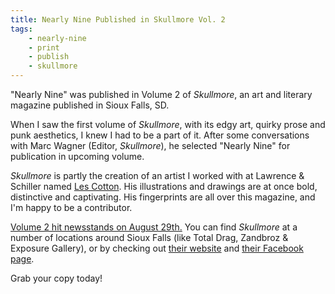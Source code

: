 ```yaml
---
title: Nearly Nine Published in Skullmore Vol. 2
tags:
    - nearly-nine
    - print
    - publish
    - skullmore
---
```

"Nearly Nine" was published in Volume 2 of _Skullmore_, an art and literary magazine published in Sioux Falls, SD.

<!--more-->

When I saw the first volume of _Skullmore_, with its edgy art, quirky prose and punk aesthetics, I knew I had to be a part of it. After some conversations with Marc Wagner (Editor, _Skullmore_), he selected "Nearly Nine" for publication in upcoming volume.

_Skullmore_ is partly the creation of an artist I worked with at Lawrence & Schiller named [Les Cotton](https://instagram.com/lecotton). His illustrations and drawings are at once bold, distinctive and captivating. His fingerprints are all over this magazine, and I'm happy to be a contributor.

[Volume 2 hit newsstands on August 29th.](https://www.facebook.com/278782858912798/photos/a.279047422219675.1073741828.278782858912798/298995876891496/?type=1&permPage=1) You can find _Skullmore_ at a number of locations around Sioux Falls (like Total Drag, Zandbroz & Exposure Gallery), or by checking out [their website](http://www.skullmore.com/) and [their Facebook page](https://www.facebook.com/pages/Skullmore/278782858912798).

Grab your copy today!
